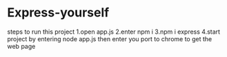 # Express-yourself
steps to run this project
1.open app.js 
2.enter npm i
3.npm i express
4.start project by entering node app.js
then enter you port to chrome to get the web page
